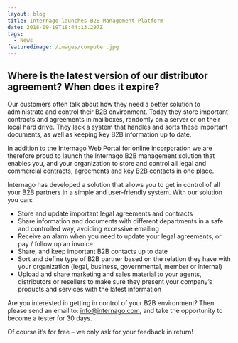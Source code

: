 ```yaml
---
layout: blog
title: Internago launches B2B Management Platform
date: 2018-09-19T18:44:13.297Z
tags:
  - News
featuredimage: /images/computer.jpg
---
```

## Where is the latest version of our distributor agreement? When does it expire?

Our customers often talk about how they need a better solution to administrate and control their B2B environment. Today they store important contracts and agreements in mailboxes, randomly on a server or on their local hard drive. They lack a system that handles and sorts these important documents, as well as keeping key B2B information up to date.


In addition to the Internago Web Portal for online incorporation we are therefore proud to launch the Internago B2B management solution that enables you, and your organization to store and control all legal and commercial contracts, agreements and key B2B contacts in one place.


Internago has developed a solution that allows you to get in control of all your B2B partners in a simple and user-friendly system. With our solution you can:

* Store and update important legal agreements and contracts
* Share information and documents with different departments in a safe and controlled way, avoiding excessive emailing
* Receive an alarm when you need to update your legal agreements, or pay / follow up an invoice
* Share, and keep important B2B contacts up to date
* Sort and define type of B2B partner based on the relation they have with your organization (legal, business, governmental, member or internal)
* Upload and share marketing and sales material to your agents, distributors or resellers to make sure they present your company’s products and services with the latest information

Are you interested in getting in control of your B2B environment?  Then please send an email to: [info@internago.com](mailto:info@internago.com), and take the opportunity to become a tester for 30 days.

Of course it’s for free – we only ask for your feedback in return!